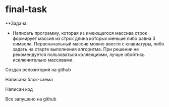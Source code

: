# final-task

**Задача:

* Написать программу, которая из имеющегося массива строк формирует массив из строк длина которых меньше либо равна 3 символа. 
Первоначальный массив можно ввести с клавиатуры, либо задать на старте выполнения алгоритма. 
При решении не рекомендуется пользоваться коллекциями, лучше обойтись исключительно массивами.

Создан репозиторий на github

Написана блок-схема 

Написан код

Все запушено на github
